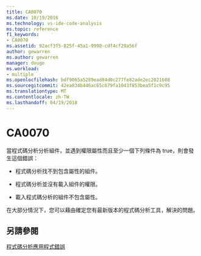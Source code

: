 ```yaml
---
title: CA0070
ms.date: 10/19/2016
ms.technology: vs-ide-code-analysis
ms.topic: reference
f1_keywords:
- CA0070
ms.assetid: 92acf3f5-825f-45a1-9998-cdf4cf29a56f
author: gewarren
ms.author: gewarren
manager: douge
ms.workload:
- multiple
ms.openlocfilehash: bdf9065a5289ead84d0c277fe82ade2ec2021688
ms.sourcegitcommit: 42ea834b446ac65c679fa1043f853bea5f1c9c95
ms.translationtype: MT
ms.contentlocale: zh-TW
ms.lasthandoff: 04/19/2018
---
```

# <a name="ca0070"></a>CA0070
當程式碼分析分析組件，並遇到權限屬性而且至少一個下列條件為 true，則會發生這個錯誤：

-   程式碼分析找不到包含屬性的組件。

-   程式碼分析並沒有載入組件的權限。

-   載入程式碼分析的組件不包含屬性。

 在大部分情況下，您可以藉由確定您有最新版本的程式碼分析工具，解決的問題。

## <a name="see-also"></a>另請參閱
 [程式碼分析應用程式錯誤](../code-quality/code-analysis-application-errors.md)
